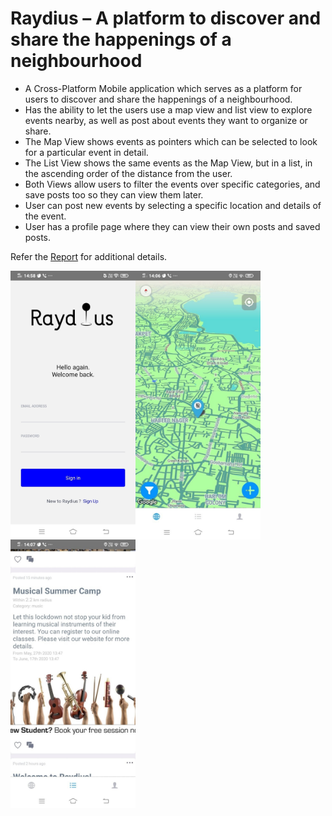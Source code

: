 # Raydius – A platform to discover and share the happenings of a neighbourhood

- A Cross-Platform Mobile application which serves as a platform for users to discover and share the happenings of a neighbourhood.
- Has the ability to let the users use a map view and list view to explore events nearby, as well as post about events they want to organize or share.
- The Map View shows events as pointers which can be selected to look for a particular event in detail.
- The List View shows the same events as the Map View, but in a list, in the ascending order of the distance from the user.
- Both Views allow users to filter the events over specific categories, and save posts too so they can view them later.
- User can post new events by selecting a specific location and details of the event.
- User has a profile page where they can view their own posts and saved posts.

Refer the [Report](https://github.com/Charan000/Raydius/blob/main/Raydius_Tech_Report.pdf) for additional details.

<img src="https://github.com/Charan000/Raydius/blob/main/output_images/LoginPage.jpg" align="left" alt="Your image title" width="200"/>
<img src="https://github.com/Charan000/Raydius/blob/main/output_images/MapViewPage2.jpg" align="left" alt="Your image title" width="200"/>
<img src="https://github.com/Charan000/Raydius/blob/main/output_images/ListViewPage.jpg" align="left" alt="Your image title" width="200"/>